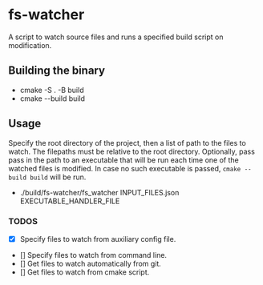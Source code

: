 # fs-watcher

A script to watch source files and runs a specified build script on modification. 

## Building the binary

- cmake -S . -B build
- cmake --build build

## Usage

Specify the root directory of the project, then a list of path to the files to watch.
The filepaths must be relative to the root directory.
Optionally, pass pass in the path to an executable that will be run each time one of the watched files is modified.
In case no such executable is passed, `cmake --build build` will be run.

- ./build/fs-watcher/fs_watcher INPUT_FILES.json EXECUTABLE_HANDLER_FILE

### TODOS

- [X] Specify files to watch from auxiliary config file.
- [] Specify files to watch from command line.
- [] Get files to watch automatically from git.
- [] Get files to watch from cmake script.




